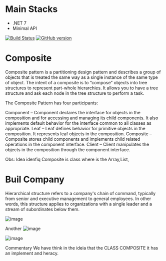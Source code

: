 

# Main Stacks
* .NET 7 
* Minimal API

[![Build Status](https://travis-ci.org/joemccann/dillinger.svg?branch=master)](https://travis-ci.org/joemccann/dillinger)
[![GitHub version](https://badge.fury.io/gh/Naereen%2FStrapDown.js.svg)](https://github.com/Naereen/StrapDown.js)
# Composite

Composite pattern is a partitioning design pattern and describes a group of objects that is treated the same way as a single instance of the same type of object. The intent of a composite is to “compose” objects into tree structures to represent part-whole hierarchies. It allows you to have a tree structure and ask each node in the tree structure to perform a task.

The Composite Pattern has four participants:

Component – Component declares the interface for objects in the composition and for accessing and managing its child components. It also implements default behavior for the interface common to all classes as appropriate.
Leaf – Leaf defines behavior for primitive objects in the composition. It represents leaf objects in the composition.
Composite – Composite stores child components and implements child related operations in the component interface.
Client – Client manipulates the objects in the composition through the component interface.

Obs:
Idea idenfiq Composite is class where is the Array,List,

# Buil Company
Hierarchical structure refers to a company's chain of command, typically from senior and executive management to general employees. In other words, this structure applies to organizations with a single leader and a stream of subordinates below them.

![image](https://user-images.githubusercontent.com/5272594/226237071-55761c98-23c3-4425-a8df-82feb1a3dddb.png)


Another
![image](https://user-images.githubusercontent.com/5272594/226099855-e0d89edb-c5fc-409f-bb9c-81f4cbad7b0b.png)




![image](https://user-images.githubusercontent.com/5272594/226099662-3db25a3c-762c-4ebf-860f-83709c372099.png)


Commentary
We have think in the ideia that the CLASS COMPOSITE it has an implement and heracy.





